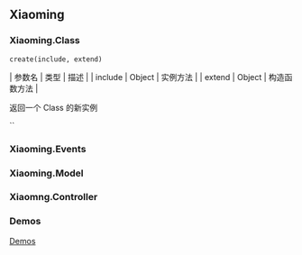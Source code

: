 ## Xiaoming

### Xiaoming.Class

`create(include, extend)`

| 参数名 | 类型 | 描述 |
| include | Object | 实例方法 | 
| extend | Object | 构造函数方法 | 

返回一个 Class 的新实例

``

### Xiaoming.Events

### Xiaoming.Model

### Xiaomng.Controller

### Demos
[Demos](!http://klamtlne.github.io/Xiaoming.Examples/)
